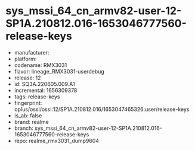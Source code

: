 # sys_mssi_64_cn_armv82-user-12-SP1A.210812.016-1653046777560-release-keys
- manufacturer: 
- platform: 
- codename: RMX3031
- flavor: lineage_RMX3031-userdebug
- release: 12
- id: SQ3A.220605.009.A1
- incremental: 1656309378
- tags: release-keys
- fingerprint: oplus/ossi/ossi:12/SP1A.210812.016/1653047465326:user/release-keys
- is_ab: false
- brand: realme
- branch: sys_mssi_64_cn_armv82-user-12-SP1A.210812.016-1653046777560-release-keys
- repo: realme_rmx3031_dump9604
